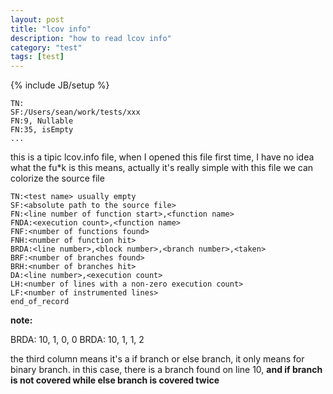 ```yaml
---
layout: post
title: "lcov info"
description: "how to read lcov info"
category: "test"
tags: [test]
---
```

{% include JB/setup %}

```
TN:
SF:/Users/sean/work/tests/xxx
FN:9, Nullable
FN:35, isEmpty
...

```

this is a tipic lcov.info file, when I opened this file first time, I have no idea what the fu*k is this means,
actually it's really simple with this file we can colorize the source file

```
TN:<test name> usually empty
SF:<absolute path to the source file>
FN:<line number of function start>,<function name>
FNDA:<execution count>,<function name>
FNF:<number of functions found>
FNH:<number of function hit>
BRDA:<line number>,<block number>,<branch number>,<taken>
BRF:<number of branches found>
BRH:<number of branches hit>
DA:<line number>,<execution count>
LH:<number of lines with a non-zero execution count>
LF:<number of instrumented lines>
end_of_record
```

**note:**

BRDA: 10, 1, 0, 0
BRDA: 10, 1, 1, 2

the third column means it's a if branch or else branch, it only means for binary branch.
in this case, there is a branch found on line 10, **and if branch is not covered while else branch is covered twice**


